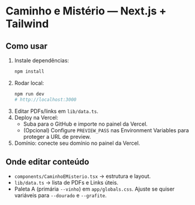 # Caminho e Mistério — Next.js + Tailwind

## Como usar
1. Instale dependências:
   ```bash
   npm install
   ```
2. Rodar local:
   ```bash
   npm run dev
   # http://localhost:3000
   ```
3. Editar PDFs/links em `lib/data.ts`.
4. Deploy na Vercel:
   - Suba para o GitHub e importe no painel da Vercel.
   - (Opcional) Configure `PREVIEW_PASS` nas Environment Variables para proteger a URL de preview.
5. Domínio: conecte seu domínio no painel da Vercel.

## Onde editar conteúdo
- `components/CaminhoEMisterio.tsx` → estrutura e layout.
- `lib/data.ts` → lista de PDFs e Links úteis.
- Paleta A (primária `--vinho`) em `app/globals.css`.  Ajuste se quiser variáveis para `--dourado` e `--grafite`.
